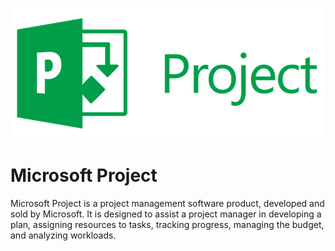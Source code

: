 ![Source Icon](thumbnail.png)
# Microsoft Project
Microsoft Project is a project management software product, developed and sold by Microsoft. It is designed to assist a project manager in developing a plan, assigning resources to tasks, tracking progress, managing the budget, and analyzing workloads.
